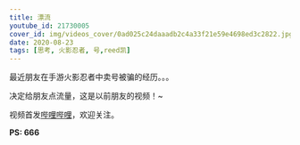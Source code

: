 ```yaml
---
title: 漂流
youtube_id: 21730005
cover_id: img/videos_cover/0ad025c24daaadb2c4a33f21e59e4698ed3c2822.jpg
date: 2020-08-23
tags: [思考, 火影忍者, 号,reed凯]
---
```

最近朋友在手游火影忍者中卖号被骗的经历。。。

决定给朋友点流量，这是以前朋友的视频！~

视频首发[哔哩哔哩](https://www.bilibili.com/video/BV1wA41187cW)，欢迎关注。

**PS:	666**
